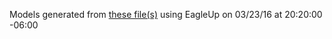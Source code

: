 Models generated from [these file(s)](https://raw.github.com/sparkfun/IOIO-OTG/9966e208d19d2c3aa1321c63d9a1e5d0463a2807/Hardware/IOIO-OTG.brd) using EagleUp on 03/23/16 at 20:20:00 -06:00
